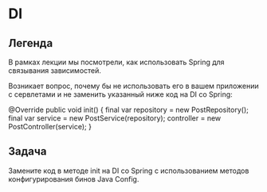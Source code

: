 # DI
## Легенда
В рамках лекции мы посмотрели, как использовать Spring для связывания зависимостей.

Возникает вопрос, почему бы не использовать его в вашем приложении с сервлетами и не заменить указанный ниже код на DI со Spring:

@Override
public void init() {
    final var repository = new PostRepository();
    final var service = new PostService(repository);
    controller = new PostController(service);
}
## Задача
Замените код в методе init на DI со Spring с использованием методов конфигурирования бинов Java Config.